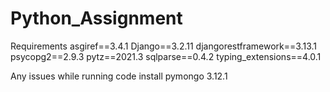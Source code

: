 # Python_Assignment

Requirements
asgiref==3.4.1
Django==3.2.11
djangorestframework==3.13.1
psycopg2==2.9.3
pytz==2021.3
sqlparse==0.4.2
typing_extensions==4.0.1

Any issues while running code install pymongo 3.12.1
